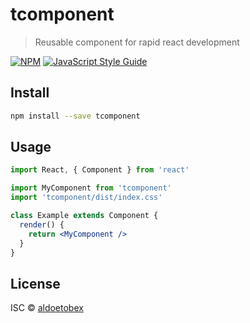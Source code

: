 # tcomponent

> Reusable component for rapid react development

[![NPM](https://img.shields.io/npm/v/tcomponent.svg)](https://www.npmjs.com/package/tcomponent) [![JavaScript Style Guide](https://img.shields.io/badge/code_style-standard-brightgreen.svg)](https://standardjs.com)

## Install

```bash
npm install --save tcomponent
```

## Usage

```jsx
import React, { Component } from 'react'

import MyComponent from 'tcomponent'
import 'tcomponent/dist/index.css'

class Example extends Component {
  render() {
    return <MyComponent />
  }
}
```

## License

ISC © [aldoetobex](https://github.com/aldoetobex)
